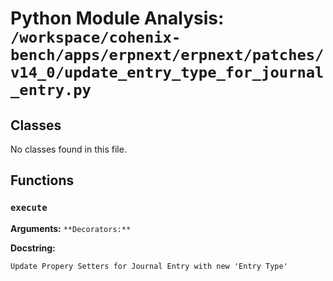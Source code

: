 # Python Module Analysis: `/workspace/cohenix-bench/apps/erpnext/erpnext/patches/v14_0/update_entry_type_for_journal_entry.py`

## Classes

No classes found in this file.


## Functions

### `execute`
**Arguments:** ``
**Decorators:** ``

**Docstring:**
```
Update Propery Setters for Journal Entry with new 'Entry Type'
```

